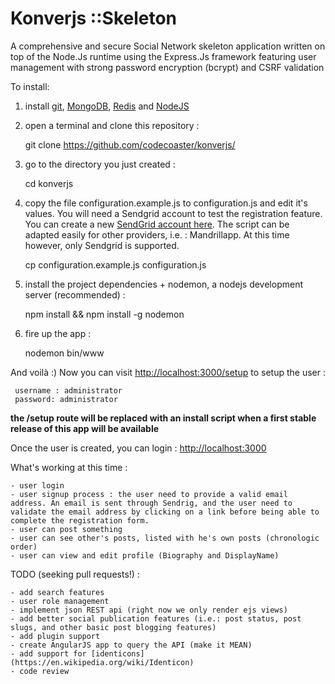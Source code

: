 # Konverjs ::Skeleton

A comprehensive and secure Social Network skeleton application written on top of the Node.Js runtime using the Express.Js framework featuring user management with strong password encryption (bcrypt) and CSRF validation

To install:

1) install [git](https://git-scm.com/book/en/v2/Getting-Started-Installing-Git), [MongoDB](https://www.mongodb.com/download-center?jmp=docs), [Redis](https://redis.io/) and [NodeJS](http://nodejs.org)

2) open a terminal and clone this repository :  

    git clone https://github.com/codecoaster/konverjs/
    
    
3) go to the directory you just created : 

    cd konverjs

4) copy the file  	configuration.example.js to  	configuration.js and edit it's values.  You will need a Sendgrid account to test the registration feature.  You can create a new [SendGrid account here](https://app.sendgrid.com).  The script can be adapted easily for other providers, i.e. : Mandrillapp.  At this time however, only Sendgrid is supported. 

    cp configuration.example.js configuration.js
    
4) install the project dependencies + nodemon, a nodejs development server (recommended) :

    npm install && npm install -g nodemon

5) fire up the app : 

    nodemon bin/www
    
 And voilà :)  Now you can visit [http://localhost:3000/setup](http://localhost:3333/setup) to setup the user :

     username : administrator
     password: administrator

**the /setup route will be replaced with an install script when a first stable release of this app will be available**

Once the user is created, you can login : [http://localhost:3000](http://localhost:3333) 

 What's working at this time :
 
    - user login
    - user signup process : the user need to provide a valid email address. An email is sent through Sendrig, and the user need to validate the email address by clicking on a link before being able to complete the registration form.
    - user can post something
    - user can see other's posts, listed with he's own posts (chronologic order)
    - user can view and edit profile (Biography and DisplayName)

 TODO (seeking pull requests!) : 

    - add search features
    - user role management
    - implement json REST api (right now we only render ejs views)
    - add better social publication features (i.e.: post status, post slugs, and other basic post blogging features)
    - add plugin support
    - create AngularJS app to query the API (make it MEAN)
    - add support for [identicons](https://en.wikipedia.org/wiki/Identicon)
    - code review

 